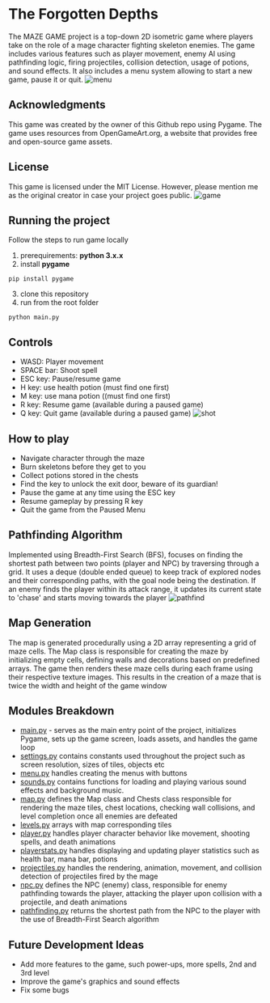 # The Forgotten Depths
The MAZE GAME project is a top-down 2D isometric game where players take on the role of a mage character fighting skeleton enemies. The game includes various features such as player movement, enemy AI using pathfinding logic, firing projectiles, collision detection, usage of potions, and sound effects. It also includes a menu system allowing to start a new game, pause it or quit.
![menu](https://github.com/cwikmj/pygame-crawler-forgotten-depths/assets/88622607/5ab87d0c-a4e5-408a-97ee-4d25ae094a29)
## Acknowledgments
This game was created by the owner of this Github repo using Pygame. The game uses resources from OpenGameArt.org, a website that provides free and open-source game assets.
## License
This game is licensed under the MIT License. However, please mention me as the original creator in case your project goes public.
![game](https://github.com/cwikmj/pygame-crawler-forgotten-depths/assets/88622607/308876b7-8b24-4552-a31f-0259651901dd)
## Running the project
Follow the steps to run game locally
1. prerequirements: __python 3.x.x__
2. install __pygame__
```
pip install pygame
```
3. clone this repository
4. run from the root folder
```
python main.py
```
## Controls
- WASD: Player movement
- SPACE bar: Shoot spell
- ESC key: Pause/resume game
- H key: use health potion (must find one first)
- M key: use mana potion ((must find one first)
- R key: Resume game (available during a paused game)
- Q key: Quit game (available during a paused game)
![shot](https://github.com/cwikmj/pygame-crawler-forgotten-depths/assets/88622607/4ff090a7-78b6-4275-a256-795f5ed3bc21)
## How to play
- Navigate character through the maze
- Burn skeletons before they get to you
- Collect potions stored in the chests
- Find the key to unlock the exit door, beware of its guardian!
- Pause the game at any time using the ESC key
- Resume gameplay by pressing R key
- Quit the game from the Paused Menu
## Pathfinding Algorithm
Implemented using Breadth-First Search (BFS), focuses on finding the shortest path between two points (player and NPC) by traversing through a grid. It uses a deque (double ended queue) to keep track of explored nodes and their corresponding paths, with the goal node being the destination. If an enemy finds the player within its attack range, it updates its current state to 'chase' and starts moving towards the player
![pathfind](https://github.com/cwikmj/pygame-crawler-forgotten-depths/assets/88622607/45b32a76-452a-4436-a61f-6309eeeeb444)
## Map Generation
The map is generated procedurally using a 2D array representing a grid of maze cells. The Map class is responsible for creating the maze by initializing empty cells, defining walls and decorations based on predefined arrays. The game then renders these maze cells during each frame using their respective texture images. This results in the creation of a maze that is twice the width and height of the game window
## Modules Breakdown
- [main.py](main.py) - serves as the main entry point of the project, initializes Pygame, sets up the game screen, loads assets, and handles the game loop
- [settings.py](settings.py) contains constants used throughout the project such as screen resolution, sizes of tiles, objects etc
- [menu.py](menu.py) handles creating the menus with buttons
- [sounds.py](sounds.py) contains functions for loading and playing various sound effects and background music.
- [map.py](map.py) defines the Map class and Chests class responsible for rendering the maze tiles, chest locations, checking wall collisions, and level completion once all enemies are defeated
- [levels.py](levels.py) arrays with map corresponding tiles
- [player.py](player.py) handles player character behavior like movement, shooting spells, and death animations
- [playerstats.py](playerstats.py) handles displaying and updating player statistics such as health bar, mana bar, potions
- [projectiles.py](projectiles.py) handles the rendering, animation, movement, and collision detection of projectiles fired by the mage
- [npc.py](npc.py) defines the NPC (enemy) class, responsible for enemy pathfinding towards the player, attacking the player upon collision with a projectile, and death animations
- [pathfinding.py](pathfinding.py) returns the shortest path from the NPC to the player with the use of Breadth-First Search algorithm
## Future Development Ideas
- Add more features to the game, such power-ups, more spells, 2nd and 3rd level
- Improve the game's graphics and sound effects
- Fix some bugs
